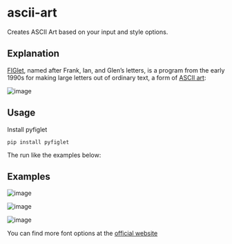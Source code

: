# ascii-art
Creates ASCII Art based on your input and style options.

## Explanation
[FIGlet](https://en.wikipedia.org/wiki/FIGlet), named after Frank, Ian, and Glen’s letters, is a program from the early 1990s for making large letters out of ordinary text, a form of [ASCII art](https://en.wikipedia.org/wiki/ASCII_art):

![image](https://github.com/Aeziren/ascii-art/assets/123553708/8206760e-0893-4c80-b4df-df896d13d8b4)

## Usage
Install pyfiglet

``
pip install pyfiglet
``

The run like the examples below:
## Examples
![image](https://github.com/Aeziren/ascii-art/assets/123553708/03f88014-796d-4dee-92e3-dce14f28e33d)

![image](https://github.com/Aeziren/ascii-art/assets/123553708/7044e1fb-3e39-4233-a576-0a89e43046c0)

![image](https://github.com/Aeziren/ascii-art/assets/123553708/9b8eab40-e3da-40a9-944b-3be6f92116a6)




You can find more font options at the [official website](http://www.figlet.org/examples.html)

